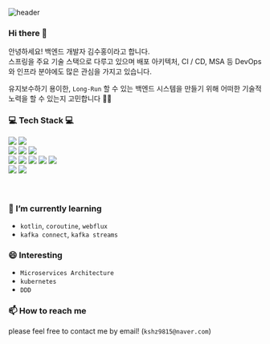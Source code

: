 ![header](https://capsule-render.vercel.app/api?type=waving&&color=gradient&height=100&section=header&fontSize=90)
### Hi there 👋
안녕하세요! 백엔드 개발자 김수홍이라고 합니다.<br/>
스프링을 주요 기술 스택으로 다루고 있으며 배포 아키텍처, CI / CD, MSA 등 DevOps와 인프라 분야에도 많은 관심을 가지고 있습니다.

유지보수하기 용이한, `Long-Run` 할 수 있는 백엔드 시스템을 만들기 위해 어떠한 기술적 노력을 할 수 있는지 고민합니다 🤔🤔 

<!-- https://simpleicons.org/ -->
<h3>💻 Tech Stack 💻</h3>
<div>
  <img src="https://img.shields.io/badge/java-DF0522?style=flat-square&logo=java&logoColor=white"/>
  <img src="https://img.shields.io/badge/kotlin-7F52FF?style=flat-square&logo=kotlin&logoColor=white"/>
</div>
<div>
  <img src="https://img.shields.io/badge/spring-6DB33F?style=flat-square&logo=spring&logoColor=white"/>
  <img src="https://img.shields.io/badge/mysql-4479A1?style=flat-square&logo=mysql&logoColor=white"/>
  <img src="https://img.shields.io/badge/redis-DC382D?style=flat-square&logo=redis&logoColor=white"/>
</div>
<div>
  <img src="https://img.shields.io/badge/apache kafka-232F3E?style=flat-square&logo=apachekafka&logoColor=white"/>
  <img src="https://img.shields.io/badge/docker-2496ED?style=flat-square&logo=docker&logoColor=white"/>
  <img src="https://img.shields.io/badge/kubernetes-326CE5?style=flat-square&logo=kubernetes&logoColor=white"/>
  <img src="https://img.shields.io/badge/jenkins-D24939?style=flat-square&logo=jenkins&logoColor=white"/>
  <img src="https://img.shields.io/badge/amazon AWS-232F3E?style=flat-square&logo=amazon AWS&logoColor=white"/>
</div>
<div>
  <img src="https://img.shields.io/badge/react-02A8EF?style=flat-square&logo=react&logoColor=white"/>
  <img src="https://img.shields.io/badge/firebase-E37400?style=flat-square&logo=firebase&logoColor=white"/>
</div>
<div>
</div>
<div>
</div>
<br><br>

### 🌱 I’m currently learning
* `kotlin`, `coroutine`, `webflux`
* `kafka connect`, `kafka streams`


### 😄 Interesting
* `Microservices Architecture`
* `kubernetes`
* `DDD`

### 📫 How to reach me
please feel free to contact me by email! (`kshz9815@naver.com`)

<!--
**suhongkim98/suhongkim98** is a ✨ _special_ ✨ repository because its `README.md` (this file) appears on your GitHub profile.

Here are some ideas to get you started:

- 🔭 I’m currently working on ...
- 🌱 I’m currently learning ...
- 👯 I’m looking to collaborate on ...
- 🤔 I’m looking for help with ...
- 💬 Ask me about ...
- 📫 How to reach me: ...
- 😄 Pronouns: ...
- ⚡ Fun fact: ...
-->
